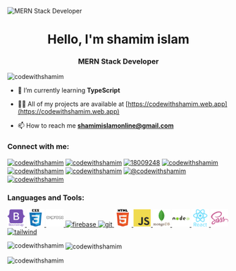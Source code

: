 ![MERN Stack Developer](https://i.ibb.co/vwrtPxF/github-banner.gif)

<h1 align="center">Hello, I'm shamim islam</h1>
<h3 align="center">MERN Stack Developer</h3>

<p align="left"> <img src="https://komarev.com/ghpvc/?username=codewithshamim&label=Profile%20views&color=0e75b6&style=flat" alt="codewithshamim" /> </p>


- 🌱 I’m currently learning **TypeScript**

- 👨‍💻 All of my projects are available at [https://codewithshamim.web.app](https://codewithshamim.web.app)

- 📫 How to reach me **shamimislamonline@gmail.com**


<h3 align="left">Connect with me:</h3>
<p align="left">
<a href="https://twitter.com/codewithshamim" target="blank"><img align="center" src="https://raw.githubusercontent.com/rahuldkjain/github-profile-readme-generator/master/src/images/icons/Social/twitter.svg" alt="codewithshamim" height="30" width="40" /></a>
<a href="https://linkedin.com/in/codewithshamim" target="blank"><img align="center" src="https://raw.githubusercontent.com/rahuldkjain/github-profile-readme-generator/master/src/images/icons/Social/linked-in-alt.svg" alt="codewithshamim" height="30" width="40" /></a>
<a href="https://stackoverflow.com/users/18009248" target="blank"><img align="center" src="https://raw.githubusercontent.com/rahuldkjain/github-profile-readme-generator/master/src/images/icons/Social/stack-overflow.svg" alt="18009248" height="30" width="40" /></a>
<a href="https://kaggle.com/codewithshamim" target="blank"><img align="center" src="https://raw.githubusercontent.com/rahuldkjain/github-profile-readme-generator/master/src/images/icons/Social/kaggle.svg" alt="codewithshamim" height="30" width="40" /></a>
<a href="https://fb.com/codewithshamim" target="blank"><img align="center" src="https://raw.githubusercontent.com/rahuldkjain/github-profile-readme-generator/master/src/images/icons/Social/facebook.svg" alt="codewithshamim" height="30" width="40" /></a>
<a href="https://instagram.com/codewithshamim" target="blank"><img align="center" src="https://raw.githubusercontent.com/rahuldkjain/github-profile-readme-generator/master/src/images/icons/Social/instagram.svg" alt="codewithshamim" height="30" width="40" /></a>
<a href="https://medium.com/@codewithshamim" target="blank"><img align="center" src="https://raw.githubusercontent.com/rahuldkjain/github-profile-readme-generator/master/src/images/icons/Social/medium.svg" alt="@codewithshamim" height="30" width="40" /></a>
<a href="https://www.hackerrank.com/codewithshamim" target="blank"><img align="center" src="https://raw.githubusercontent.com/rahuldkjain/github-profile-readme-generator/master/src/images/icons/Social/hackerrank.svg" alt="codewithshamim" height="30" width="40" /></a>
</p>

<h3 align="left">Languages and Tools:</h3>
<p align="left"> <a href="https://getbootstrap.com" target="_blank" rel="noreferrer"> <img src="https://raw.githubusercontent.com/devicons/devicon/master/icons/bootstrap/bootstrap-plain-wordmark.svg" alt="bootstrap" width="40" height="40"/> </a> <a href="https://www.w3schools.com/css/" target="_blank" rel="noreferrer"> <img src="https://raw.githubusercontent.com/devicons/devicon/master/icons/css3/css3-original-wordmark.svg" alt="css3" width="40" height="40"/> </a> <a href="https://expressjs.com" target="_blank" rel="noreferrer"> <img src="https://raw.githubusercontent.com/devicons/devicon/master/icons/express/express-original-wordmark.svg" alt="express" width="40" height="40"/> </a> <a href="https://firebase.google.com/" target="_blank" rel="noreferrer"> <img src="https://www.vectorlogo.zone/logos/firebase/firebase-icon.svg" alt="firebase" width="40" height="40"/> </a> <a href="https://git-scm.com/" target="_blank" rel="noreferrer"> <img src="https://www.vectorlogo.zone/logos/git-scm/git-scm-icon.svg" alt="git" width="40" height="40"/> </a> <a href="https://www.w3.org/html/" target="_blank" rel="noreferrer"> <img src="https://raw.githubusercontent.com/devicons/devicon/master/icons/html5/html5-original-wordmark.svg" alt="html5" width="40" height="40"/> </a> <a href="https://developer.mozilla.org/en-US/docs/Web/JavaScript" target="_blank" rel="noreferrer"> <img src="https://raw.githubusercontent.com/devicons/devicon/master/icons/javascript/javascript-original.svg" alt="javascript" width="40" height="40"/> </a> <a href="https://www.mongodb.com/" target="_blank" rel="noreferrer"> <img src="https://raw.githubusercontent.com/devicons/devicon/master/icons/mongodb/mongodb-original-wordmark.svg" alt="mongodb" width="40" height="40"/> </a> <a href="https://nodejs.org" target="_blank" rel="noreferrer"> <img src="https://raw.githubusercontent.com/devicons/devicon/master/icons/nodejs/nodejs-original-wordmark.svg" alt="nodejs" width="40" height="40"/> </a> <a href="https://reactjs.org/" target="_blank" rel="noreferrer"> <img src="https://raw.githubusercontent.com/devicons/devicon/master/icons/react/react-original-wordmark.svg" alt="react" width="40" height="40"/> </a> <a href="https://sass-lang.com" target="_blank" rel="noreferrer"> <img src="https://raw.githubusercontent.com/devicons/devicon/master/icons/sass/sass-original.svg" alt="sass" width="40" height="40"/> </a> <a href="https://tailwindcss.com/" target="_blank" rel="noreferrer"> <img src="https://www.vectorlogo.zone/logos/tailwindcss/tailwindcss-icon.svg" alt="tailwind" width="40" height="40"/> </a> </p>

<p><img align="left" src="https://github-readme-stats.vercel.app/api/top-langs?username=codewithshamim&show_icons=true&locale=en&layout=compact" alt="codewithshamim" /></p>

<p>&nbsp;<img align="center" src="https://github-readme-stats.vercel.app/api?username=codewithshamim&show_icons=true&locale=en" alt="codewithshamim" /></p>

<p><img align="center" src="https://github-readme-streak-stats.herokuapp.com/?user=codewithshamim&" alt="codewithshamim" /></p>

